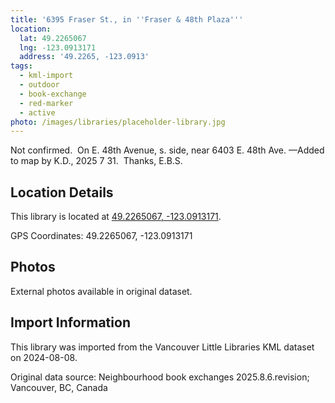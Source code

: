 ```yaml
---
title: '6395 Fraser St., in ''Fraser & 48th Plaza'''
location:
  lat: 49.2265067
  lng: -123.0913171
  address: '49.2265, -123.0913'
tags:
  - kml-import
  - outdoor
  - book-exchange
  - red-marker
  - active
photo: /images/libraries/placeholder-library.jpg
---
```

Not confirmed.  On E. 48th Avenue, s. side, 
near 6403 E. 48th Ave.
—Added to map by K.D., 2025 7 31.  
Thanks, E.B.S.

## Location Details

This library is located at [49.2265067, -123.0913171](https://www.google.com/maps?q=49.2265067,-123.0913171).

GPS Coordinates: 49.2265067, -123.0913171

## Photos

External photos available in original dataset.

## Import Information

This library was imported from the Vancouver Little Libraries KML dataset on 2024-08-08.

Original data source: Neighbourhood book exchanges 2025.8.6.revision; Vancouver, BC, Canada
